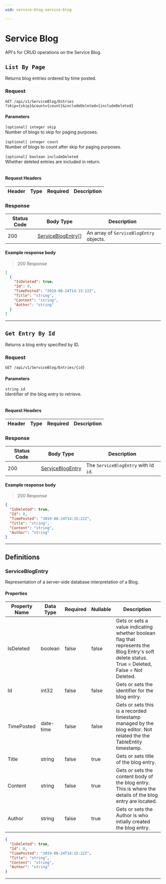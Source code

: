 ```yaml
---
uid: service-blog-service-blog

---
```


# Service Blog
API's for CRUD operations on the Service Blog.

## `List By Page`

<a id="opIdServiceBlog_List By Page"></a>

Returns blog entries ordered by time posted.

### Request
```text 
GET /api/v1/ServiceBlog/Entries
?skip={skip}&count={count}&includeDeleted={includeDeleted}
```

#### Parameters

`[optional] integer skip`
<br/>Number of blogs to skip for paging purposes.<br/><br/>`[optional] integer count`
<br/>Number of blogs to count after skip for paging purposes.<br/><br/>`[optional] boolean includeDeleted`
<br/>Whether deleted entries are included in return.<br/><br/>

#### Request Headers

|Header|Type|Required|Description|
|---|---|---|---|

### Response

|Status Code|Body Type|Description|
|---|---|---|
|200|[ServiceBlogEntry](#schemaserviceblogentry)[]|An array of `ServiceBlogEntry` objects.|

#### Example response body
> 200 Response

```json
[
  {
    "IsDeleted": true,
    "Id": 0,
    "TimePosted": "2019-08-24T14:15:22Z",
    "Title": "string",
    "Content": "string",
    "Author": "string"
  }
]
```

---

## `Get Entry By Id`

<a id="opIdServiceBlog_Get Entry By Id"></a>

Returns a blog entry specified by ID.

### Request
```text 
GET /api/v1/ServiceBlog/Entries/{id}
```

#### Parameters

`string id`
<br/>Identifier of the blog entry to retrieve.<br/><br/>

#### Request Headers

|Header|Type|Required|Description|
|---|---|---|---|

### Response

|Status Code|Body Type|Description|
|---|---|---|
|200|[ServiceBlogEntry](#schemaserviceblogentry)|The `ServiceBlogEntry` with Id `id`.|

#### Example response body
> 200 Response

```json
{
  "IsDeleted": true,
  "Id": 0,
  "TimePosted": "2019-08-24T14:15:22Z",
  "Title": "string",
  "Content": "string",
  "Author": "string"
}
```

---
## Definitions

### ServiceBlogEntry

<a id="schemaserviceblogentry"></a>
<a id="schema_ServiceBlogEntry"></a>
<a id="tocSserviceblogentry"></a>
<a id="tocsserviceblogentry"></a>

Representation of a server-side database interpretation of a Blog.

#### Properties

|Property Name|Data Type|Required|Nullable|Description|
|---|---|---|---|---|
|IsDeleted|boolean|false|false|Gets or sets a value indicating whether boolean flag that represents the Blog Entry's soft delete status. True = Deleted, False = Not Deleted.|
|Id|int32|false|false|Gets or sets the identifier for the blog entry.|
|TimePosted|date-time|false|false|Gets or sets this is a recorded timestamp managed by the blog editor. Not related the the TableEntity timestamp.|
|Title|string|false|true|Gets or sets title of the blog entry.|
|Content|string|false|true|Gets or sets the content body of the blog entry. This is where the details of the blog entry are located.|
|Author|string|false|true|Gets or sets the Author is who intially created the blog entry.|

```json
{
  "IsDeleted": true,
  "Id": 0,
  "TimePosted": "2019-08-24T14:15:22Z",
  "Title": "string",
  "Content": "string",
  "Author": "string"
}

```

---


